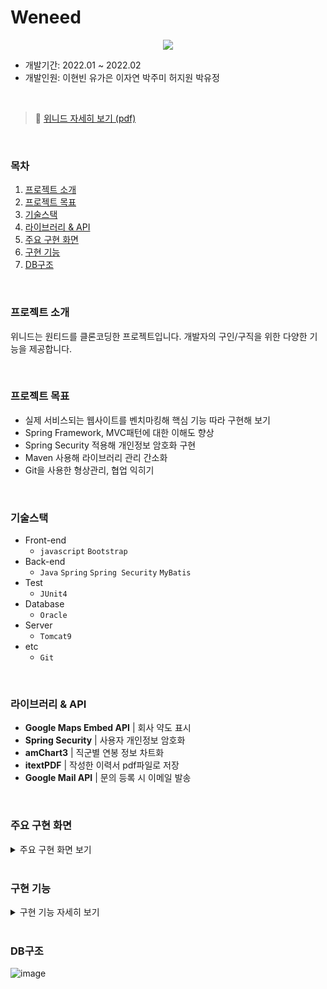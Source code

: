 # Weneed
<div align="center">
  <img src="https://github.com/yujeong1789/Weneed/assets/73736082/91b12c28-aae2-4a60-9324-6d017e2c65eb"/>
</div>

- 개발기간: 2022.01 ~ 2022.02
- 개발인원: 이현빈 유가은 이자연 박주미 허지원 박유정

<br>

> 🔗 [위니드 자세히 보기 (pdf)](https://drive.google.com/file/d/1RWURNOGjn4aAlbdRMDdy6B5zpZb-6aWo/view)
<br>

### 목차
1. [프로젝트 소개](#프로젝트-소개)
2. [프로젝트 목표](#프로젝트-목표)
3. [기술스택](#기술스택)
4. [라이브러리 & API](#라이브러리--api)
5. [주요 구현 화면](#주요-구현-화면)  
6. [구현 기능](#구현-기능)  
7. [DB구조](#db)

<br>

### 프로젝트 소개
위니드는 원티드를 클론코딩한 프로젝트입니다. 개발자의 구인/구직을 위한 다양한 기능을 제공합니다.

<br>

### 프로젝트 목표
- 실제 서비스되는 웹사이트를 벤치마킹해 핵심 기능 따라 구현해 보기
- Spring Framework, MVC패턴에 대한 이해도 향상
- Spring Security 적용해 개인정보 암호화 구현
- Maven 사용해 라이브러리 관리 간소화
- Git을 사용한 형상관리, 협업 익히기

<br>

### 기술스택
- Front-end
  - `javascript` `Bootstrap` 
- Back-end
  - `Java` `Spring` `Spring Security` `MyBatis`
- Test
  - `JUnit4`
- Database
  - `Oracle`
- Server
  - `Tomcat9`
- etc
  - `Git`

<br>

### 라이브러리 & API
- **Google Maps Embed API** | 회사 약도 표시
- **Spring Security** | 사용자 개인정보 암호화
- **amChart3** | 직군별 연봉 정보 차트화
- **itextPDF** | 작성한 이력서 pdf파일로 저장
- **Google Mail API** | 문의 등록 시 이메일 발송

<br>

### 주요 구현 화면
<details>
<summary>주요 구현 화면 보기</summary>
<div markdown="1">
  
![image](https://user-images.githubusercontent.com/73736082/125482997-114e26d9-4515-4da1-95c0-fc2d79e0ed39.png)

![image](https://user-images.githubusercontent.com/73736082/126954420-ad1faa8e-1e24-4fe1-8141-315d9592efd0.png)

![image](https://user-images.githubusercontent.com/73736082/126954342-f263aa2e-53ad-43b1-857d-bfb6bd7d9a58.png)

![image](https://user-images.githubusercontent.com/73736082/126953379-0d60c071-e0b7-448b-a80b-bd564ba3f42b.png)

![image](https://user-images.githubusercontent.com/73736082/126953838-545ee2cb-0830-44b8-adc8-8a434627265f.png)

![image](https://user-images.githubusercontent.com/73736082/126954083-f62443f2-901b-410f-b493-49dad20d6896.png)

![image](https://user-images.githubusercontent.com/73736082/126954122-16d0eca3-4a54-4c8f-8446-333dbd9b7d7d.png)

![image](https://user-images.githubusercontent.com/73736082/126954195-32ee8f66-eb8b-4688-8fb4-53f4593f0ae6.png)
  
</div>  
</details>

<br>

### 구현 기능
<details>
<summary>구현 기능 자세히 보기</summary>
<div markdown="1">

### 비회원
  - 회원가입 (SMTP 이용한 이메일 인증 적용)
  - 탐색 카테고리를 통해 등록된 포지션을 직군, 직무, 지역, 경력별로 조회
  - 직군별 평균 연봉 그래프를 조회
  - 공지사항 조회
    
### 회원 (개인회원, 기업회원)
  1. 개인회원
      - 마이 페이지
        - 내가 지원한 포지션 및 제안받은 포지션의 현황을 조회할 수 있습니다.
        - 내가 좋아요를 누른 포지션의 목록을 확인 및 삭제할 수 있습니다.
        - 내가 구입한 강의 정보 및 적립된 포인트를 조회할 수 있습니다.
        - 이미 작성된 이력서를 업로드할 수 있습니다.
      - 탐색
        - 탐색 카테고리를 통해 등록된 포지션을 직군, 직무, 지역, 경력별로 조회할 수 있습니다.
      - 직군별 연봉
        - 직군별 평균 연봉 그래프를 조회할 수 있습니다.
      - 이력서
        - 포지션 지원에 필요한 이력서를 지정된 형식에 맞춰 작성, 수정, 삭제할 수 있습니다.
        - 이미 작성된 이력서를 업로드할 수 있습니다.
      - 매치업 (인재 풀 등록)
        - 내 프로필에 등록할 전문 분야, 학교 및 직장을 입력할 수 있습니다.
        - 매치업 등록에 필요한 이력서를 등록할 수 있습니다.
      - 프리랜서
        - 새 프로젝트를 등록할 수 있습니다.
        - 프리랜서 등록에 필요한 나의 정보를 작성할 수 있습니다.
        - 등록된 프로젝트를 조회해 지원할 수 있습니다.
      - 고객센터
    - 등록된 공지사항 및 이용안내를 조회할 수 있습니다.
    - 찾고자 하는 내용이 없을 시 문의를 작성할 수 있습니다.
  2. 기업회원
      - 지원자 조회
        - 우리 회사에 지원한 지원자의 프로필과 이력서를 조회할 수 있습니다.
      - 매치업 (인재 풀 이용)
        - 매치업 기능 이용에 필요한 상품을 구매할 수 있습니다.
        - 매치업에 등록된 인재를 조회할 수 있습니다.
        - 등록된 이력서를 간략히 조회하거나, 상세히 조회할 수 있습니다.
        - 마음에 드는 이력서는 찜하기 기능을 통해 찜 목록에 추가할 수 있습니다.
        - 면접 제안을 보낼 수 있습니다.
      - 포지션 (구인 정보)
        - 새 포지션을 임시 저장하거나 등록할 수 있습니다. (관리자 승인 필요)
      - 회사 정보
        - 회사 정보를 정해진 폼에 맞춰 작성하거나 수정할 수 있습니다.
      - 고객센터
        - 등록된 공지사항 및 이용안내를 조회할 수 있습니다. 
        - 찾고자 하는 내용이 없을 시 문의를 작성할 수 있습니다.
  
### 관리자
  1. 구직회원
        - 구직 회원 목록을 조회, 수정, 삭제할 수 있습니다.
        - 등록된 이력서를 조회할 수 있습니다.
  2. 기업회원
        - 등록된 기업 목록을 조회, 수정, 삭제할 수 있습니다.
  3. 프리랜서
        - 프리랜서 등록 요청을 승인할 수 있습니다.
        - 등록된 프리랜서의 목록을 수정, 삭제할 수 있습니다.
  4. 커리어 성장 (인터넷 강의)
        - 새 프로그램을 등록, 수정, 삭제할 수 있습니다.
        - 프로그램 결제 현황을 조회, 삭제할 수 있습니다.
  5. 직군별 연봉
        - 새 직군과 직무를 등록하거나 수정, 삭제할 수 있습니다.
        - 직군별 연봉 정보를 등록, 수정, 삭제할 수 있습니다
  6. 고객센터
        - 등록된 문의에 답변할 수 있습니다. 답변 내용은 메일로 발송됩니다.
        - 공지사항 및 이용정보를 등록, 수정, 삭제할 수 있습니다.
    
</div>  
</details>

<br>

### DB구조

![image](https://github.com/yujeong1789/Weneed/assets/73736082/951cbf48-74e9-4c58-a821-e9e139e899cf)


